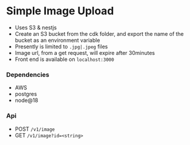 # Simple Image Upload

- Uses S3 & nestjs
- Create an S3 bucket from the cdk folder, and export the name of the bucket as an environment variable
- Presently is limited to `.jpg|.jpeg` files
- Image url, from a get request, will expire after 30minutes
- Front end is available on `localhost:3000`

### Dependencies
- AWS
- postgres
- node@18


### Api
- POST `/v1/image`
- GET  `/v1/image?id=<string>`
